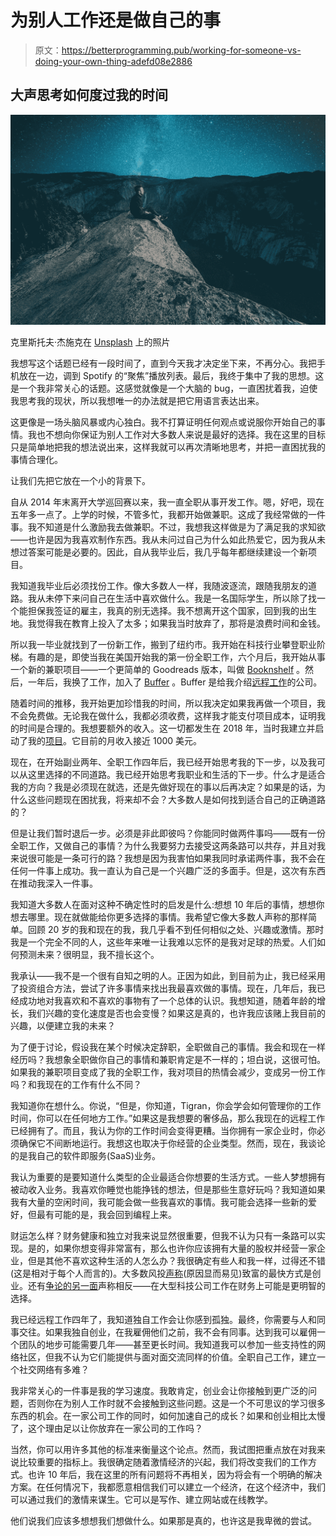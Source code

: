 # 为别人工作还是做自己的事

> 原文：<https://betterprogramming.pub/working-for-someone-vs-doing-your-own-thing-adefd08e2886>

## 大声思考如何度过我的时间

![](img/63043a38bd77560311b6615d2a4f7bb7.png)

克里斯托夫·杰施克在 [Unsplash](https://unsplash.com/s/photos/thinking?utm_source=unsplash&utm_medium=referral&utm_content=creditCopyText) 上的照片

我想写这个话题已经有一段时间了，直到今天我才决定坐下来，不再分心。我把手机放在一边，调到 Spotify 的“聚焦”播放列表。最后，我终于集中了我的思想。这是一个我非常关心的话题。这感觉就像是一个大脑的 bug，一直困扰着我，迫使我思考我的现状，所以我想唯一的办法就是把它用语言表达出来。

这更像是一场头脑风暴或内心独白。我不打算证明任何观点或说服你开始自己的事情。我也不想向你保证为别人工作对大多数人来说是最好的选择。我在这里的目标只是简单地把我的想法说出来，这样我就可以再次清晰地思考，并把一直困扰我的事情合理化。

让我们先把它放在一个小的背景下。

自从 2014 年末离开大学巡回赛以来，我一直全职从事开发工作。嗯，好吧，现在五年多一点了。上学的时候，不管多忙，我都开始做兼职。这成了我经常做的一件事。我不知道是什么激励我去做兼职。不过，我想我这样做是为了满足我的求知欲——也许是因为我喜欢制作东西。我从未问过自己为什么如此热爱它，因为我从未想过答案可能是必要的。因此，自从我毕业后，我几乎每年都继续建设一个新项目。

我知道我毕业后必须找份工作。像大多数人一样，我随波逐流，跟随我朋友的道路。我从未停下来问自己在生活中喜欢做什么。我是一名国际学生，所以除了找一个能担保我签证的雇主，我真的别无选择。我不想离开这个国家，回到我的出生地。我觉得我在教育上投入了太多；如果我当时放弃了，那将是浪费时间和金钱。

所以我一毕业就找到了一份新工作，搬到了纽约市。我开始在科技行业攀登职业阶梯。有趣的是，即使当我在美国开始我的第一份全职工作，六个月后，我开始从事一个新的兼职项目——一个更简单的 Goodreads 版本，叫做 [Booknshelf](https://booknshelf.com) 。然后，一年后，我换了工作，加入了 [Buffer](https://buffer.com) 。Buffer 是给我介绍[远程工作](https://tik.dev/reflections-on-being-a-remote-developer/)的公司。

随着时间的推移，我开始更加珍惜我的时间，所以我决定如果我再做一个项目，我不会免费做。无论我在做什么，我都必须收费，这样我才能支付项目成本，证明我的时间是合理的。我想要额外的收入。这一切都发生在 2018 年，当时我建立并启动了我的[项目](https://cronhub.io)。它目前的月收入接近 1000 美元。

现在，在开始副业两年、全职工作四年后，我已经开始思考我的下一步，以及我可以从这里选择的不同道路。我已经开始思考我职业和生活的下一步。什么才是适合我的方向？我是必须现在就选，还是先做好现在的事以后再决定？如果是的话，为什么这些问题现在困扰我，将来却不会？大多数人是如何找到适合自己的正确道路的？

但是让我们暂时退后一步。必须是非此即彼吗？你能同时做两件事吗——既有一份全职工作，又做自己的事情？为什么我要努力去接受这两条路可以共存，并且对我来说很可能是一条可行的路？我想是因为我害怕如果我同时承诺两件事，我不会在任何一件事上成功。我一直认为自己是一个兴趣广泛的多面手。但是，这次有东西在推动我深入一件事。

我知道大多数人在面对这种不确定性时的启发是什么:想想 10 年后的事情，想想你想去哪里。现在就做能给你更多选择的事情。我希望它像大多数人声称的那样简单。回顾 20 岁的我和现在的我，我几乎看不到任何相似之处、兴趣或激情。那时我是一个完全不同的人，这些年来唯一让我难以忘怀的是我对足球的热爱。人们如何预测未来？很明显，我不擅长这个。

我承认——我不是一个很有自知之明的人。正因为如此，到目前为止，我已经采用了投资组合方法，尝试了许多事情来找出我最喜欢做的事情。现在，几年后，我已经成功地对我喜欢和不喜欢的事物有了一个总体的认识。我想知道，随着年龄的增长，我们兴趣的变化速度是否也会变慢？如果这是真的，也许我应该赌上我目前的兴趣，以便建立我的未来？

为了便于讨论，假设我在某个时候决定辞职，全职做自己的事情。我会和现在一样经历吗？我想象全职做你自己的事情和兼职肯定是不一样的；坦白说，这很可怕。如果我的兼职项目变成了我的全职工作，我对项目的热情会减少，变成另一份工作吗？和我现在的工作有什么不同？

我知道你在想什么。你说，“但是，你知道，Tigran，你会学会如何管理你的工作时间，你可以在任何地方工作。”如果这是我想要的奢侈品，那么我现在的远程工作已经拥有了。而且，我认为你的工作时间会变得更糟。当你拥有一家企业时，你必须确保它不间断地运行。我想这也取决于你经营的企业类型。然而，现在，我谈论的是我自己的软件即服务(SaaS)业务。

我认为重要的是要知道什么类型的企业最适合你想要的生活方式。一些人梦想拥有被动收入业务。我喜欢你睡觉也能挣钱的想法，但是那些生意好玩吗？我知道如果我有大量的空闲时间，我可能会做一些我喜欢的事情。我可能会选择一些新的爱好，但最有可能的是，我会回到编程上来。

财运怎么样？财务健康和独立对我来说显然很重要，但我不认为只有一条路可以实现。是的，如果你想变得非常富有，那么也许你应该拥有大量的股权并经营一家企业，但是其他不喜欢这种生活的人怎么办？我很确定有些人和我一样，过得还不错(这是相对于每个人而言的)。大多数风投[声称](http://www.paulgraham.com/wealth.html)(原因显而易见)致富的最快方式是创业。还有[争论的另一面](https://danluu.com/startup-tradeoffs/)声称相反——在大型科技公司工作在财务上可能是更明智的选择。

我已经远程工作四年了，我知道独自工作会让你感到孤独。最终，你需要与人和同事交往。如果我独自创业，在我雇佣他们之前，我不会有同事。达到我可以雇佣一个团队的地步可能需要几年——甚至更长时间。我知道我可以参加一些支持性的网络社区，但我不认为它们能提供与面对面交流同样的价值。全职自己工作，建立一个社交网络有多难？

我非常关心的一件事是我的学习速度。我敢肯定，创业会让你接触到更广泛的问题，否则你在为别人工作时就不会接触到这些问题。这是一个不可思议的学习很多东西的机会。在一家公司工作的同时，如何加速自己的成长？如果和创业相比太慢了，这个理由足以让你放弃在一家公司的工作吗？

当然，你可以用许多其他的标准来衡量这个论点。然而，我试图把重点放在对我来说比较重要的指标上。我很确定随着激情经济的兴起，我们将改变我们的工作方式。也许 10 年后，我在这里的所有问题将不再相关，因为将会有一个明确的解决方案。在任何情况下，我都愿意相信我们可以建立一个经济，在这个经济中，我们可以通过我们的激情来谋生。它可以是写作、建立网站或在线教学。

他们说我们应该多想想我们想做什么。如果那是真的，也许这是我卑微的尝试。